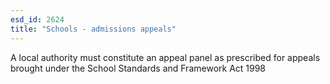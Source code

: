 ```yaml
---
esd_id: 2624
title: "Schools - admissions appeals"
---
```


A local authority must constitute an appeal panel as prescribed for appeals brought under the School Standards and Framework Act 1998

